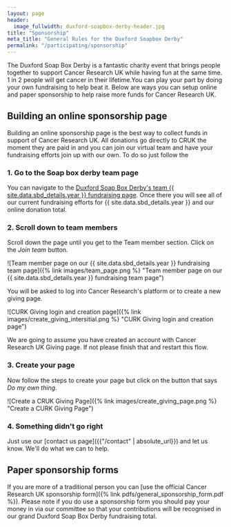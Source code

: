 ```yaml
---
layout: page
header:
  image_fullwidth: duxford-soapbox-derby-header.jpg
title: "Sponsorship"
meta_title: "General Rules for the Duxford Soapbox Derby"
permalink: "/participating/sponsorship"
---
```


The Duxford Soap Box Derby is a fantastic charity event that brings people together to support Cancer Research UK while having fun at the same time. 1 in 2 people will get cancer in their lifetime.You can play your part by doing your own fundraising to help beat it. Below are ways you can setup online and paper sponsorship to help raise more funds for Cancer Research UK.

## Building an online sponsorship page

Building an online sponsorship page is the best way to collect funds in support of Cancer Research UK. All donations go directly to CRUK the moment they are paid in and you can join our virtual team and have your fundraising efforts join up with our own. To do so just follow the 

### 1. Go to the Soap box derby team page

You can navigate to the [Duxford Soap Box Derby's team {{ site.data.sbd_details.year }} fundraising page](https://fundraise.cancerresearchuk.org/team/duxford-soap-box-derbys-team-2024). Once there you will see all of our current fundraising efforts for {{ site.data.sbd_details.year }} and our online donation total.

### 2. Scroll down to team members

Scroll down the page until you get to the Team member section. Click on the _Join team_ button.

![Team member page on our {{ site.data.sbd_details.year }} fundraising team page]({% link images/team_page.png %} "Team member page on our {{ site.data.sbd_details.year }} fundraising team page")

You will be asked to log into Cancer Research's platform or to create a new giving page.

![CURK Giving login and creation page]({% link images/create_giving_intersitial.png %} "CURK Giving login and creation page")

We are going to assume you have created an account with Cancer Research UK Giving page. If not please finish that and restart this flow.

### 3. Create your page

Now follow the steps to create your page but click on the button that says _Do my own thing_.

![Create a CRUK Giving Page]({% link images/create_giving_page.png %} "Create a CURK Giving Page")

### 4. Something didn't go right

Just use our [contact us page]({{"/contact" | absolute_url}}) and let us know. We'll do what we can to help.

## Paper sponsorship forms

If you are more of a traditional person you can [use the official Cancer Research UK sponsorship form]({% link pdfs/general_sponsorship_form.pdf %}). Please note if you do use a sponsorship form you should pay your money in via our committee so that your contributions will be recognised in our grand Duxford Soap Box Derby fundraising total.
